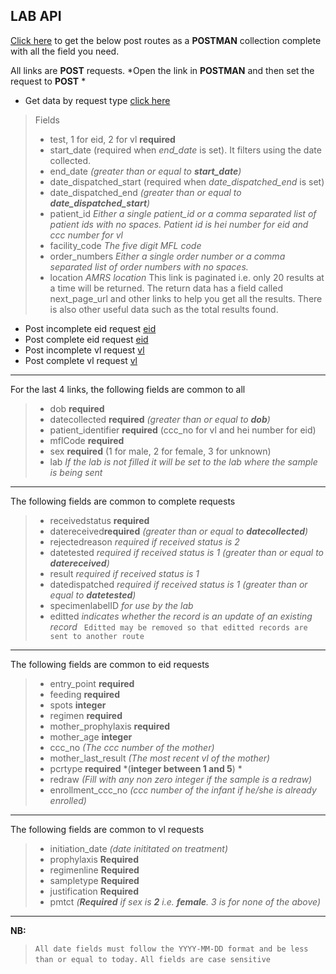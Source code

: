 ## LAB API

[Click here](http://lab.test.nascop.org/download_api) to get the below post routes as a **POSTMAN** collection complete with all the field you need.


All links are **POST** requests.
*Open the link in **POSTMAN** and then set the request to **POST** *
- Get data by request type [click here](http://lab.test.nascop.org/api/function)
>Fields
> - test, 1 for eid, 2 for vl **required**
> - start_date (required when *end_date* is set). It filters using the date collected.
> - end_date *(greater than or equal to **start_date**)*
> - date_dispatched_start (required when *date_dispatched_end* is set)
> - date_dispatched_end  *(greater than or equal to **date_dispatched_start**)*
> - patient_id *Either a single patient_id or a comma separated list of patient ids with no spaces. Patient id is hei number for eid and ccc number for vl*
> - facility_code *The five digit MFL code*
> - order_numbers *Either a single order number or a comma separated list of order numbers with no spaces.*
> - location *AMRS location*
> This link is paginated i.e. only 20 results at a time will be returned. The return data has a field called next_page_url and other links to help you get all the results. There is also other useful data such as the total results found.

- Post incomplete eid request [eid](http://lab.test.nascop.org/api/eid)
- Post complete eid request [eid](http://lab.test.nascop.org/api/eid_complete)
- Post incomplete vl request [vl](http://lab.test.nascop.org/api/vl)
- Post complete vl request [vl](http://lab.test.nascop.org/api/vl_complete)

---
For the last 4 links, the following fields are common to all
> - dob **required**
> - datecollected  **required**  *(greater than or equal to **dob**)*
> - patient_identifier  **required** (ccc_no for vl and hei number for eid)
> - mflCode  **required**
> - sex  **required** (1 for male, 2 for female, 3 for unknown)
> - lab *If the lab is not filled it will be set to the lab where the sample is being sent*

---
The following fields are common to complete requests 
>- receivedstatus **required**
>- datereceived**required**  *(greater than or equal to **datecollected**)*
>- rejectedreason *required if received status is 2*
>- datetested *required if received status is 1*  *(greater than or equal to **datereceived**)*
>- result *required if received status is 1*
>- datedispatched *required if received status is 1*  *(greater than or equal to **datetested**)*
>- specimenlabelID *for use by the lab*
>- editted *indicates whether the record is an update of an existing record*
` Editted may be removed so that editted records are sent to another route`

---
The following fields are common to eid requests
> - entry_point **required**
> - feeding **required**
> - spots **integer**
> - regimen **required**
> - mother_prophylaxis **required**
> - mother_age **integer**
> - ccc_no *(The ccc number of the mother)*
> - mother_last_result *(The most recent vl of the mother)*
> - pcrtype  **required**  *(**integer between 1 and 5**) *
> - redraw *(Fill with any non zero integer if the sample is a redraw)*
> - enrollment_ccc_no *(ccc number of the infant if he/she is already enrolled)*

---
The following fields are common to vl requests
> - initiation_date *(date inititated on treatment)*
> - prophylaxis **Required**
> - regimenline **Required**
> - sampletype **Required**
> - justification **Required**
> - pmtct *(**Required** if sex is **2** i.e. **female**. 3 is for none of the above)*


---
**NB:**
> `All date fields must follow the YYYY-MM-DD format and be less than or equal to today.`
> `All fields are case sensitive`



